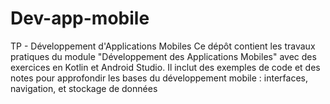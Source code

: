 # Dev-app-mobile
TP - Développement d'Applications Mobiles  Ce dépôt contient les travaux pratiques du module "Développement des Applications Mobiles" avec des exercices en Kotlin et  Android Studio. Il inclut des exemples de code et des notes pour approfondir les bases du développement mobile : interfaces, navigation, et stockage de données
